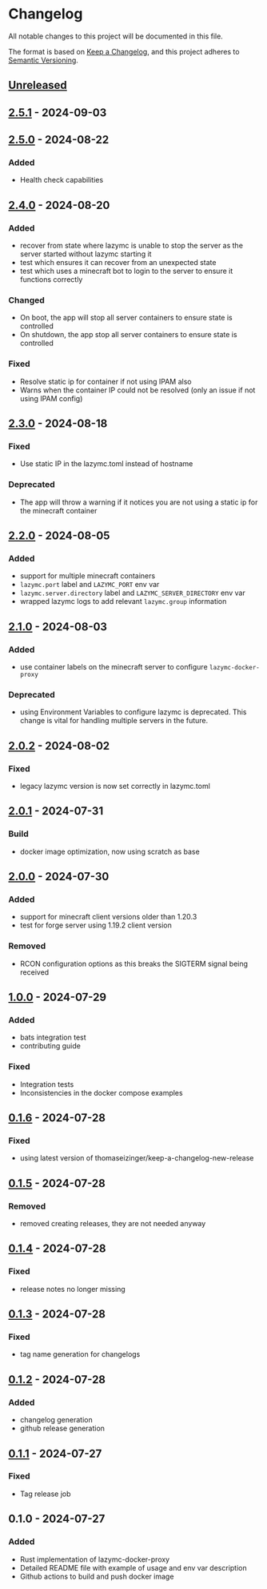 # Changelog

All notable changes to this project will be documented in this file.

The format is based on [Keep a Changelog](https://keepachangelog.com/en/1.1.0/),
and this project adheres to [Semantic Versioning](https://semver.org/spec/v2.0.0.html).

## [Unreleased]

## [2.5.1] - 2024-09-03

## [2.5.0] - 2024-08-22

### Added

- Health check capabilities

## [2.4.0] - 2024-08-20

### Added

- recover from state where lazymc is unable to stop the server as the server started without lazymc starting it
- test which ensures it can recover from an unexpected state
- test which uses a minecraft bot to login to the server to ensure it functions correctly

### Changed

- On boot, the app will stop all server containers to ensure state is controlled
- On shutdown, the app stop all server containers to ensure state is controlled

### Fixed

- Resolve static ip for container if not using IPAM also
- Warns when the container IP could not be resolved (only an issue if not using IPAM config)

## [2.3.0] - 2024-08-18

### Fixed

- Use static IP in the lazymc.toml instead of hostname

### Deprecated

- The app will throw a warning if it notices you are not using a static ip for the minecraft container

## [2.2.0] - 2024-08-05

### Added

- support for multiple minecraft containers
- `lazymc.port` label and `LAZYMC_PORT` env var
- `lazymc.server.directory` label and `LAZYMC_SERVER_DIRECTORY` env var
- wrapped lazymc logs to add relevant `lazymc.group` information

## [2.1.0] - 2024-08-03

### Added

- use container labels on the minecraft server to configure `lazymc-docker-proxy`

### Deprecated

- using Environment Variables to configure lazymc is deprecated. This change is vital for handling multiple servers in the future.

## [2.0.2] - 2024-08-02

### Fixed

- legacy lazymc version is now set correctly in lazymc.toml

## [2.0.1] - 2024-07-31

### Build

- docker image optimization, now using scratch as base

## [2.0.0] - 2024-07-30

### Added

- support for minecraft client versions older than 1.20.3
- test for forge server using 1.19.2 client version

### Removed

- RCON configuration options as this breaks the SIGTERM signal being received

## [1.0.0] - 2024-07-29

### Added

- bats integration test
- contributing guide

### Fixed

- Integration tests
- Inconsistencies in the docker compose examples

## [0.1.6] - 2024-07-28

### Fixed

- using latest version of thomaseizinger/keep-a-changelog-new-release

## [0.1.5] - 2024-07-28

### Removed

- removed creating releases, they are not needed anyway

## [0.1.4] - 2024-07-28

### Fixed

- release notes no longer missing

## [0.1.3] - 2024-07-28

### Fixed

- tag name generation for changelogs

## [0.1.2] - 2024-07-28

### Added

- changelog generation
- github release generation

## [0.1.1] - 2024-07-27

### Fixed

- Tag release job

## 0.1.0 - 2024-07-27

### Added

- Rust implementation of lazymc-docker-proxy
- Detailed README file with example of usage and env var description
- Github actions to build and push docker image

[unreleased]: https://github.com/joesturge/lazymc-docker-proxy/compare/v2.5.1...HEAD
[2.5.1]: https://github.com/joesturge/lazymc-docker-proxy/compare/v2.5.0...v2.5.1
[2.5.0]: https://github.com/joesturge/lazymc-docker-proxy/compare/v2.4.0...v2.5.0
[2.4.0]: https://github.com/joesturge/lazymc-docker-proxy/compare/v2.3.0...v2.4.0
[2.3.0]: https://github.com/joesturge/lazymc-docker-proxy/compare/v2.2.0...v2.3.0
[2.2.0]: https://github.com/joesturge/lazymc-docker-proxy/compare/v2.1.0...v2.2.0
[2.1.0]: https://github.com/joesturge/lazymc-docker-proxy/compare/v2.0.2...v2.1.0
[2.0.2]: https://github.com/joesturge/lazymc-docker-proxy/compare/v2.0.1...v2.0.2
[2.0.1]: https://github.com/joesturge/lazymc-docker-proxy/compare/v2.0.0...v2.0.1
[2.0.0]: https://github.com/joesturge/lazymc-docker-proxy/compare/v1.0.0...v2.0.0
[1.0.0]: https://github.com/joesturge/lazymc-docker-proxy/compare/v0.1.6...v1.0.0
[0.1.6]: https://github.com/joesturge/lazymc-docker-proxy/compare/v0.1.5...v0.1.6
[0.1.5]: https://github.com/joesturge/lazymc-docker-proxy/compare/v0.1.4...v0.1.5
[0.1.4]: https://github.com/joesturge/lazymc-docker-proxy/compare/v0.1.3...v0.1.4
[0.1.3]: https://github.com/joesturge/lazymc-docker-proxy/compare/v0.1.2...v0.1.3
[0.1.2]: https://github.com/joesturge/lazymc-docker-proxy/compare/v0.1.1...v0.1.2
[0.1.1]: https://github.com/joesturge/lazymc-docker-proxy/compare/v0.1.0...v0.1.1
